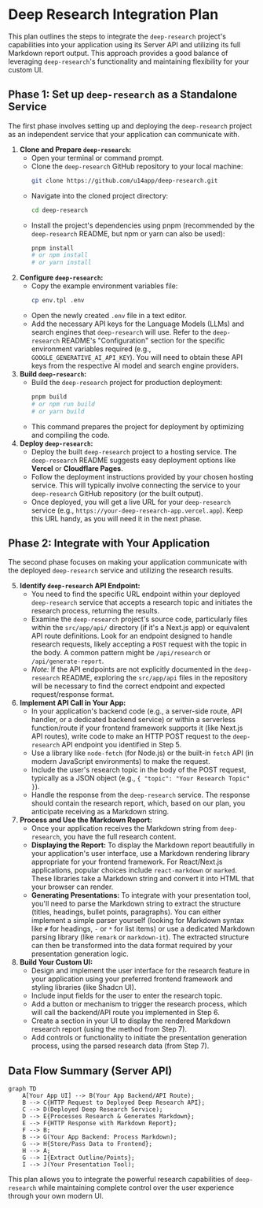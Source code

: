 # Deep Research Integration Plan

This plan outlines the steps to integrate the `deep-research` project's capabilities into your application using its Server API and utilizing its full Markdown report output. This approach provides a good balance of leveraging `deep-research`'s functionality and maintaining flexibility for your custom UI.

## Phase 1: Set up `deep-research` as a Standalone Service

The first phase involves setting up and deploying the `deep-research` project as an independent service that your application can communicate with.

1.  **Clone and Prepare `deep-research`:**
    *   Open your terminal or command prompt.
    *   Clone the `deep-research` GitHub repository to your local machine:
        ```bash
        git clone https://github.com/u14app/deep-research.git
        ```
    *   Navigate into the cloned project directory:
        ```bash
        cd deep-research
        ```
    *   Install the project's dependencies using pnpm (recommended by the `deep-research` README, but npm or yarn can also be used):
        ```bash
        pnpm install
        # or npm install
        # or yarn install
        ```
2.  **Configure `deep-research`:**
    *   Copy the example environment variables file:
        ```bash
        cp env.tpl .env
        ```
    *   Open the newly created `.env` file in a text editor.
    *   Add the necessary API keys for the Language Models (LLMs) and search engines that `deep-research` will use. Refer to the `deep-research` README's "Configuration" section for the specific environment variables required (e.g., `GOOGLE_GENERATIVE_AI_API_KEY`). You will need to obtain these API keys from the respective AI model and search engine providers.
3.  **Build `deep-research`:**
    *   Build the `deep-research` project for production deployment:
        ```bash
        pnpm build
        # or npm run build
        # or yarn build
        ```
    *   This command prepares the project for deployment by optimizing and compiling the code.
4.  **Deploy `deep-research`:**
    *   Deploy the built `deep-research` project to a hosting service. The `deep-research` README suggests easy deployment options like **Vercel** or **Cloudflare Pages**.
    *   Follow the deployment instructions provided by your chosen hosting service. This will typically involve connecting the service to your `deep-research` GitHub repository (or the built output).
    *   Once deployed, you will get a live URL for your `deep-research` service (e.g., `https://your-deep-research-app.vercel.app`). Keep this URL handy, as you will need it in the next phase.

## Phase 2: Integrate with Your Application

The second phase focuses on making your application communicate with the deployed `deep-research` service and utilizing the research results.

5.  **Identify `deep-research` API Endpoint:**
    *   You need to find the specific URL endpoint within your deployed `deep-research` service that accepts a research topic and initiates the research process, returning the results.
    *   Examine the `deep-research` project's source code, particularly files within the `src/app/api/` directory (if it's a Next.js app) or equivalent API route definitions. Look for an endpoint designed to handle research requests, likely accepting a `POST` request with the topic in the body. A common pattern might be `/api/research` or `/api/generate-report`.
    *   *Note:* If the API endpoints are not explicitly documented in the `deep-research` README, exploring the `src/app/api` files in the repository will be necessary to find the correct endpoint and expected request/response format.
6.  **Implement API Call in Your App:**
    *   In your application's backend code (e.g., a server-side route, API handler, or a dedicated backend service) or within a serverless function/route if your frontend framework supports it (like Next.js API routes), write code to make an HTTP POST request to the `deep-research` API endpoint you identified in Step 5.
    *   Use a library like `node-fetch` (for Node.js) or the built-in `fetch` API (in modern JavaScript environments) to make the request.
    *   Include the user's research topic in the body of the POST request, typically as a JSON object (e.g., `{ "topic": "Your Research Topic" }`).
    *   Handle the response from the `deep-research` service. The response should contain the research report, which, based on our plan, you anticipate receiving as a Markdown string.
7.  **Process and Use the Markdown Report:**
    *   Once your application receives the Markdown string from `deep-research`, you have the full research content.
    *   **Displaying the Report:** To display the Markdown report beautifully in your application's user interface, use a Markdown rendering library appropriate for your frontend framework. For React/Next.js applications, popular choices include `react-markdown` or `marked`. These libraries take a Markdown string and convert it into HTML that your browser can render.
    *   **Generating Presentations:** To integrate with your presentation tool, you'll need to parse the Markdown string to extract the structure (titles, headings, bullet points, paragraphs). You can either implement a simple parser yourself (looking for Markdown syntax like `#` for headings, `-` or `*` for list items) or use a dedicated Markdown parsing library (like `remark` or `markdown-it`). The extracted structure can then be transformed into the data format required by your presentation generation logic.
8.  **Build Your Custom UI:**
    *   Design and implement the user interface for the research feature in your application using your preferred frontend framework and styling libraries (like Shadcn UI).
    *   Include input fields for the user to enter the research topic.
    *   Add a button or mechanism to trigger the research process, which will call the backend/API route you implemented in Step 6.
    *   Create a section in your UI to display the rendered Markdown research report (using the method from Step 7).
    *   Add controls or functionality to initiate the presentation generation process, using the parsed research data (from Step 7).

## Data Flow Summary (Server API)

```mermaid
graph TD
    A[Your App UI] --> B(Your App Backend/API Route);
    B --> C{HTTP Request to Deployed Deep Research API};
    C --> D(Deployed Deep Research Service);
    D --> E{Processes Research & Generates Markdown};
    E --> F{HTTP Response with Markdown Report};
    F --> B;
    B --> G(Your App Backend: Process Markdown);
    G --> H{Store/Pass Data to Frontend};
    H --> A;
    G --> I{Extract Outline/Points};
    I --> J(Your Presentation Tool);
```

This plan allows you to integrate the powerful research capabilities of `deep-research` while maintaining complete control over the user experience through your own modern UI.